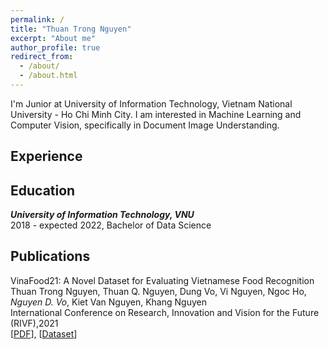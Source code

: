 ```yaml
---
permalink: /
title: "Thuan Trong Nguyen"
excerpt: "About me"
author_profile: true
redirect_from: 
  - /about/
  - /about.html
---
```


I'm Junior at University of Information Technology, Vietnam National University - Ho Chi Minh City. I am interested in Machine Learning and Computer Vision, specifically in  Document Image Understanding.

## <a name="exp"></a> Experience


## <a name="edu"></a> Education

***University of Information Technology, VNU***<br/>
2018 - expected 2022, Bachelor of Data Science

## <a name="publication"></a> Publications


VinaFood21:  A Novel Dataset for Evaluating Vietnamese Food Recognition<br/>
Thuan Trong Nguyen, Thuan Q. Nguyen, Dung Vo, Vi Nguyen, Ngoc Ho, *Nguyen D. Vo*, Kiet Van Nguyen, Khang Nguyen<br/>
International Conference on Research, Innovation and Vision for the Future (RIVF),2021<br/>
[[PDF](https://www.researchgate.net/publication/352900778_VinaFood21_A_Novel_Dataset_for_Evaluating_Vietnamese_Food_Recognition)],
[[Dataset](https://github.com/nguyenvd-uit/uit-together-dataset/blob/main/VinaFood21.md)]<br/>

